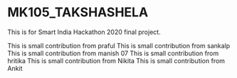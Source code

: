 # MK105_TAKSHASHELA
This is for Smart India Hackathon 2020 final project. 

This is small contribution from praful
This is small contribution from sankalp
This is small contribution from manish 07
This is small contribution from hritika
This is small contribution from Nikita
This is small contribution from Ankit
